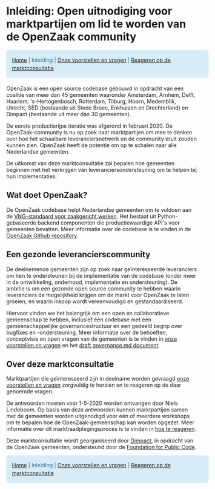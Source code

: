 # Inleiding: Open uitnodiging voor marktpartijen om lid te worden van de OpenZaak community 

<div class="navoz"><a href="https://hackmd.io/b6mszG6HRjyDGRCi72_y2w">Home</a> | Inleiding | <a href="https://hackmd.io/OFGiBKmLSh6ug7Gpv3Hbzw">Onze voorstellen en vragen</a> | <a href="https://hackmd.io/NT4ywg6bSReSgsocu1HFXw">Reageren op de marktconsultatie</a></div>
 
OpenZaak is een open source codebase gebouwd in opdracht van een coalitie van meer dan 45 gemeenten waaronder Amsterdam, Arnhem, Delft, Haarlem, 's-Hertogenbosch, Rotterdam, Tilburg, Hoorn, Medemblik, Utrecht, SED (bestaande uit Stede Broec, Enkhuizen en Drechterland) en Dimpact (bestaande uit meer dan 30 gemeenten).

De eerste productierijpe iteratie was afgerond in februari 2020. De OpenZaak-community is nu op zoek naar marktpartijen om mee te denken over hoe het schaalbare leveranciersnetwerk en de community eruit zouden kunnen zien. OpenZaak heeft de potentie om op te schalen naar alle Nederlandse gemeenten.

De uitkomst van deze marktconsultatie zal bepalen hoe gemeenten beginnen met het verkrijgen van leveranciersondersteuning om te helpen bij hun implementaties.

## Wat doet OpenZaak?

De OpenZaak codebase helpt Nederlandse gemeenten om te voldoen aan de [VNG-standaard voor zaakgericht werken](https://www.vngrealisatie.nl/producten/api-standaarden-zaakgericht-werken). Het bestaat uit Python-gebaseerde backend componenten die productiewaardige API's voor gemeenten bevatten. Meer informatie over de codebase is te vinden in de [OpenZaak Github repository](https://github.com/open-zaak/open-zaak).

## Een gezonde leverancierscommunity

De deelnemende gemeenten zijn op zoek naar geïnteresseerde leveranciers om hen te ondersteunen bij de implementatie van de codebase (onder meer in de ontwikkeling, onderhoud, implementatie en ondersteuning). De ambitie is om een gezonde open source community te hebben waarin leveranciers de mogelijkheid krijgen om de markt voor OpenZaak te laten groeien, en waarin inkoop wordt vereenvoudigd en gestandaardiseerd.

Hiervoor vinden we het belangrijk om een open en collaboratieve gemeenschap te hebben, inclusief één codebase met een gemeenschappelijke governancestructuur en een gedeeld begrip over bugfixes en -ondersteuning. Meer informatie over de behoeften, conceptvisie en open vragen van de gemeenten is te vinden in [onze voorstellen en vragen](https://hackmd.io/OFGiBKmLSh6ug7Gpv3Hbzw) en het [draft governance.md document](governance.md).

## Over deze marktconsultatie

Marktpartijen die geïnteresseerd zijn in deelname worden gevraagd [onze voorstellen en vragen](https://hackmd.io/OFGiBKmLSh6ug7Gpv3Hbzw?both) zorgvuldig te herzien en te reageren op de daar genoemde vragen.

De antwoorden moeten voor 1-5-2020 worden ontvangen door Niels Lindeboom. Op basis van deze antwoorden kunnen marktpartijen samen met de gemeenten worden uitgenodigd voor één of meerdere workshops om te bepalen hoe de OpenZaak-gemeenschap kan worden opgezet. Meer informatie over dit marktraadplegingsproces is te vinden in [hoe te reageren](https://hackmd.io/NT4ywg6bSReSgsocu1HFXw?both).

Deze marktconsultatie wordt georganiseerd door [Dimpact](https://www.dimpact.nl/), in opdracht van de OpenZaak gemeenten, ondersteund door de [Foundation for Public Code](https://publiccode.net/).

<div class="navoz"><a href="https://hackmd.io/b6mszG6HRjyDGRCi72_y2w">Home</a> | Inleiding | <a href="https://hackmd.io/OFGiBKmLSh6ug7Gpv3Hbzw">Onze voorstellen en vragen</a> | <a href="https://hackmd.io/NT4ywg6bSReSgsocu1HFXw">Reageren op de marktconsultatie</a></div>

<style>
div.navoz {
clear: all; 
float:left; 
width: 100%; 
padding: 1em;
margin-bottom: 20px; 
border: 1px solid #bce8f1; 
background: #D8ECF7; 
text-align: left; 
font-size: 100%; 
line-height: 1.5em; 
border-radius: 5px; 
color: #31708f;
}
</style>